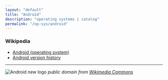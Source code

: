 ```yaml
---
layout: "default"
title: "Android"
description: "operating systems | catalog"
permalink: "/op-sys/android"
---
```


### Wikipedia

- [Android (operating system)](https://en.wikipedia.org/wiki/Android_(operating_system))
- [Android version history](https://en.wikipedia.org/wiki/Android_version_history)

---

![Android new logo](https://upload.wikimedia.org/wikipedia/commons/3/3b/Android_new_logo_2019.svg)
*public domain from [Wikimedia Commons](https://commons.wikimedia.org/wiki/File:Android_new_logo_2019.svg)*

